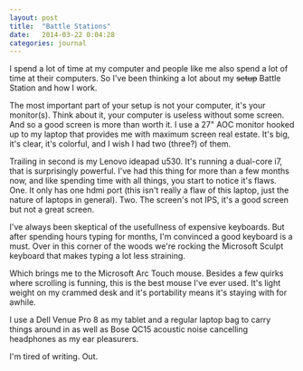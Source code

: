 ```yaml
---
layout: post
title:  "Battle Stations"
date:   2014-03-22 0:04:28
categories: journal
---
```



I spend a lot of time at my computer and people like me also spend a lot of time at their computers. So I've been thinking a lot about my <del>setup</del> Battle Station and how I work.

The most important part of your setup is not your computer, it's your monitor(s). Think about it, your computer is useless without some screen. And so a good screen is more than worth it. I use a 27" AOC monitor hooked up to my laptop that provides me with maximum screen real estate. It's big, it's clear, it's colorful, and I wish I had two (three?) of them.

Trailing in second is my Lenovo ideapad u530. It's running a dual-core i7, that is surprisingly powerful. I've had this thing for more than a few months now, and like spending time with all things, you start to notice it's flaws. One. It only has one hdmi port (this isn't really a flaw of this laptop, just the nature of laptops in general). Two. The screen's not IPS, it's a good screen but not a great screen.

I've always been skeptical of the usefullness of expensive keyboards. But after spending hours typing for months, I'm convinced a good keyboard is a must. Over in this corner of the woods we're rocking the Microsoft Sculpt keyboard that makes typing a lot less straining.

Which brings me to the Microsoft Arc Touch mouse. Besides a few quirks where scrolling is funning, this is the best mouse I've ever used. It's light weight on my crammed desk and it's portability means it's staying with for awhile.

I use a Dell Venue Pro 8 as my tablet and a regular laptop bag to carry things around in as well as Bose QC15 acoustic noise cancelling headphones as my ear pleasurers.

I'm tired of writing. Out.